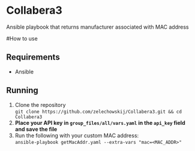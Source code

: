 # Collabera3

Ansible playbook that returns manufacturer associated with MAC address


#How to use

## Requirements 
- Ansible

## Running

1. Clone the repository <br />
```git clone https://github.com/zelechowskij/Collabera3.git && cd Collabera3```<br />
2. **Place your API key in ```group_files/all/vars.yaml``` in the ```api_key``` field and save the file**<br />
3. Run the following with your custom MAC address:<br />
```ansible-playbook getMacAddr.yaml --extra-vars "mac=<MAC_ADDR>"```<br />
